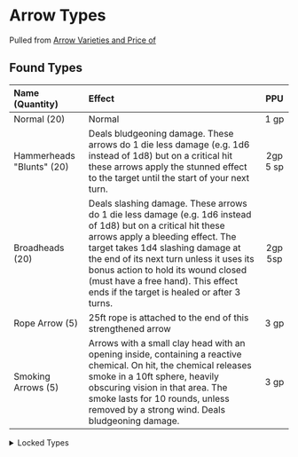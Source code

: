 
# Arrow Types

Pulled from [Arrow Varieties and Price of](https://www.reddit.com/r/DnDBehindTheScreen/comments/46mypn/arrow_varieties_and_prices_of/)

## Found Types 

| Name (Quantity) | Effect | PPU | 
|:----------------|:-------|:---:|
|Normal (20)| Normal | 1 gp|
|Hammerheads "Blunts" (20)| Deals bludgeoning damage. These arrows do 1 die less damage (e.g. 1d6 instead of 1d8) but on a critical hit these arrows apply the stunned effect to the target until the start of your next turn. | 2gp 5 sp |
|Broadheads (20)| Deals slashing damage. These arrows do 1 die less damage (e.g. 1d6 instead of 1d8) but on a critical hit these arrows apply a bleeding effect. The target takes 1d4 slashing damage at the end of its next turn unless it uses its bonus action to hold its wound closed (must have a free hand). This effect ends if the target is healed or after 3 turns. | 2gp 5sp|
Rope Arrow (5) | 25ft rope is attached to the end of this strengthened arrow | 3 gp | 
Smoking Arrows (5) | Arrows with a small clay head with an opening inside, containing a reactive chemical. On hit, the chemical releases smoke in a 10ft sphere, heavily obscuring vision in that area. The smoke lasts for 10 rounds, unless removed by a strong wind. Deals bludgeoning damage. | 3 gp | 

<details>
  <summary>Locked Types</summary>
  
| Name (Quantity) | Effect | PPU | 
|:----------------|:-------|:---:|
| Silvered (10)   | Silvered| 100 gp 5 sp | 
| Corkscrews (20) | More effectively travels through water. As long as the arrow was fired from outside the water, ignores the ranged weapon attack underwater combat rules described on pg.198 of the PHB. | 3 gp |
| Fire Arrows (10)| Open "cage" with flammable material. Must be ignited before firing. Deals 1d4 extra fire damage and ignites non-worn, non-carried flammable materials | 3 gp | 
| Blinding Arrows (5) | Arrows with a small clay head with an opening inside, containing a reactive chemical. On hit, the chemical releases a bright flash, blinding the target until the start of your next turn. Deals bludgeoning damage. | 3 gp | 
| Poisoncloud Arrows (MAGIC)(5) | On hit, the arrow releases poisonous gas in a 10ft sphere, lightly obscuring vision in that area. The cloud lasts for 10 rounds, unless removed by a strong wind. Creatures take 1d4 poison damage on entering the cloud, or 1d4 poison damage on the start of their turn if they are in the cloud. | 50 gp | 
| Magefire Arrows (MAGIC)(5) | Fire arrows that magically ignite once fired. Deals 1d6 extra fire damage and ignites non-worn, non-carried flammable materials. | 20 gp | 
| Explosive Arrows (MAGIC)(5) | These arrows explode on hit. All creatures within a 10ft radius must make a 15DC dex saving throw or take 2d10 fire damage. Ignites non-worn, non-carried flammable materials. | 50 gp | 
| Ice Arrows (MAGIC)(5)| These arrows are cold to the touch. On hit, the target takes 1d8 cold damage and must pass a 15DC con saving throw or suffer -10ft to their movement speed and have disadvantage on dex saving throws for 3 rounds (does not stack). | 50 gp | 
| Acid Arrows (MAGIC)(5)| On hit, the target takes 1d8 acid damage and must pass a 15DC con saving throw or suffer -2 to their AC and have disadvantage of con saving throws for 3 rounds (does not stack). | 50 gp | 
| Thunderclap Arrows (MAGIC)(5) | These arrows release a thunderous explosion on hit. All creatures within a 10ft radius must make a 15DC con saving throw or take 2d8 thunder damage, are pushed back 5ft and fall prone. Loose objects are automatically pushed 5ft away. | 50 gp | 
| Lightning Arrow (MAGIC)(5) | These arrows cast a streak of lightning in their wake. Any creatures within 5ft of a line between you and your target (including your target, but not yourself) must make a DC15 dex saving throw or take 1d8 lightning damage. | 50 gp | 
| Mindpiercers (MAGIC)(5) | On hit, the target takes 1d8 psychic damage and must pass an int saving throw or has disadvantage on intelligence and wisdom saving throws for 3 rounds | 50 gp 
| Holy Arrows (MAGIC)(5) | These arrows shine with a holy brilliance. On hit, deals 1d8 radiant damage. An evil-aligned target must pass a DC15 wis saving throw or be frightened of the attacker for 10 rounds or until the line of sight is broken. | 50 gp | 
| Unholy Arrows (MAGIC)(5) | These arrows reek of unholy corruption. On hit, deals 1d8 necrotic damage. A good-aligned target must pass a DC15 wis saving throw or be frightened of the attacker for 10 rounds or until the line of sight is broken.| 50 gp | 
</details>
